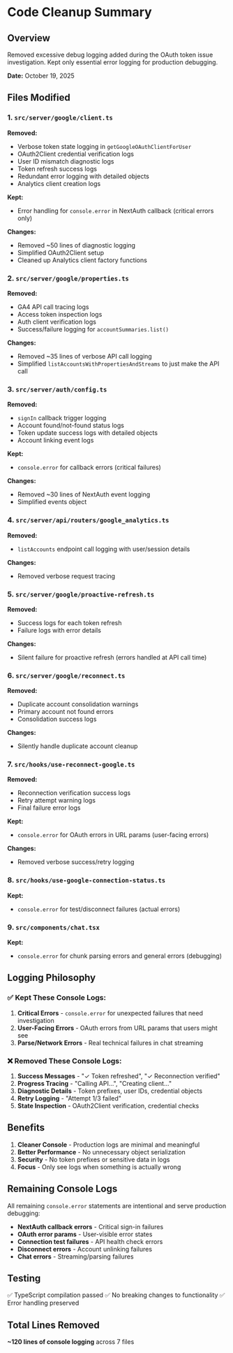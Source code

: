 # Code Cleanup Summary

## Overview

Removed excessive debug logging added during the OAuth token issue investigation. Kept only essential error logging for production debugging.

**Date:** October 19, 2025

## Files Modified

### 1. `src/server/google/client.ts`
**Removed:**
- Verbose token state logging in `getGoogleOAuthClientForUser`
- OAuth2Client credential verification logs
- User ID mismatch diagnostic logs
- Token refresh success logs
- Redundant error logging with detailed objects
- Analytics client creation logs

**Kept:**
- Error handling for `console.error` in NextAuth callback (critical errors only)

**Changes:**
- Removed ~50 lines of diagnostic logging
- Simplified OAuth2Client setup
- Cleaned up Analytics client factory functions

### 2. `src/server/google/properties.ts`
**Removed:**
- GA4 API call tracing logs
- Access token inspection logs
- Auth client verification logs
- Success/failure logging for `accountSummaries.list()`

**Changes:**
- Removed ~35 lines of verbose API call logging
- Simplified `listAccountsWithPropertiesAndStreams` to just make the API call

### 3. `src/server/auth/config.ts`
**Removed:**
- `signIn` callback trigger logging
- Account found/not-found status logs
- Token update success logs with detailed objects
- Account linking event logs

**Kept:**
- `console.error` for callback errors (critical failures)

**Changes:**
- Removed ~30 lines of NextAuth event logging
- Simplified events object

### 4. `src/server/api/routers/google_analytics.ts`
**Removed:**
- `listAccounts` endpoint call logging with user/session details

**Changes:**
- Removed verbose request tracing

### 5. `src/server/google/proactive-refresh.ts`
**Removed:**
- Success logs for each token refresh
- Failure logs with error details

**Changes:**
- Silent failure for proactive refresh (errors handled at API call time)

### 6. `src/server/google/reconnect.ts`
**Removed:**
- Duplicate account consolidation warnings
- Primary account not found errors
- Consolidation success logs

**Changes:**
- Silently handle duplicate account cleanup

### 7. `src/hooks/use-reconnect-google.ts`
**Removed:**
- Reconnection verification success logs
- Retry attempt warning logs
- Final failure error logs

**Kept:**
- `console.error` for OAuth errors in URL params (user-facing errors)

**Changes:**
- Removed verbose success/retry logging

### 8. `src/hooks/use-google-connection-status.ts`
**Kept:**
- `console.error` for test/disconnect failures (actual errors)

### 9. `src/components/chat.tsx`
**Kept:**
- `console.error` for chunk parsing errors and general errors (debugging)

## Logging Philosophy

### ✅ **Kept These Console Logs:**
1. **Critical Errors** - `console.error` for unexpected failures that need investigation
2. **User-Facing Errors** - OAuth errors from URL params that users might see
3. **Parse/Network Errors** - Real technical failures in chat streaming

### ❌ **Removed These Console Logs:**
1. **Success Messages** - "✓ Token refreshed", "✓ Reconnection verified"
2. **Progress Tracing** - "Calling API...", "Creating client..."
3. **Diagnostic Details** - Token prefixes, user IDs, credential objects
4. **Retry Logging** - "Attempt 1/3 failed"
5. **State Inspection** - OAuth2Client verification, credential checks

## Benefits

1. **Cleaner Console** - Production logs are minimal and meaningful
2. **Better Performance** - No unnecessary object serialization
3. **Security** - No token prefixes or sensitive data in logs
4. **Focus** - Only see logs when something is actually wrong

## Remaining Console Logs

All remaining `console.error` statements are intentional and serve production debugging:

- **NextAuth callback errors** - Critical sign-in failures
- **OAuth error params** - User-visible error states
- **Connection test failures** - API health check errors
- **Disconnect errors** - Account unlinking failures
- **Chat errors** - Streaming/parsing failures

## Testing

✅ TypeScript compilation passed
✅ No breaking changes to functionality
✅ Error handling preserved

## Total Lines Removed

**~120 lines of console logging** across 7 files
